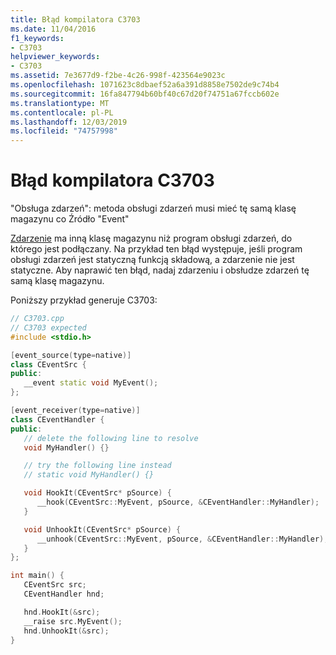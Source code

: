 ```yaml
---
title: Błąd kompilatora C3703
ms.date: 11/04/2016
f1_keywords:
- C3703
helpviewer_keywords:
- C3703
ms.assetid: 7e3677d9-f2be-4c26-998f-423564e9023c
ms.openlocfilehash: 1071623c8dbaef52a6a391d8858e7502de9c74b4
ms.sourcegitcommit: 16fa847794b60bf40c67d20f74751a67fccb602e
ms.translationtype: MT
ms.contentlocale: pl-PL
ms.lasthandoff: 12/03/2019
ms.locfileid: "74757998"
---
```

# <a name="compiler-error-c3703"></a>Błąd kompilatora C3703

"Obsługa zdarzeń": metoda obsługi zdarzeń musi mieć tę samą klasę magazynu co Źródło "Event"

[Zdarzenie](../../cpp/event-handling.md) ma inną klasę magazynu niż program obsługi zdarzeń, do którego jest podłączany. Na przykład ten błąd występuje, jeśli program obsługi zdarzeń jest statyczną funkcją składową, a zdarzenie nie jest statyczne. Aby naprawić ten błąd, nadaj zdarzeniu i obsłudze zdarzeń tę samą klasę magazynu.

Poniższy przykład generuje C3703:

```cpp
// C3703.cpp
// C3703 expected
#include <stdio.h>

[event_source(type=native)]
class CEventSrc {
public:
   __event static void MyEvent();
};

[event_receiver(type=native)]
class CEventHandler {
public:
   // delete the following line to resolve
   void MyHandler() {}

   // try the following line instead
   // static void MyHandler() {}

   void HookIt(CEventSrc* pSource) {
      __hook(CEventSrc::MyEvent, pSource, &CEventHandler::MyHandler);
   }

   void UnhookIt(CEventSrc* pSource) {
      __unhook(CEventSrc::MyEvent, pSource, &CEventHandler::MyHandler);
   }
};

int main() {
   CEventSrc src;
   CEventHandler hnd;

   hnd.HookIt(&src);
   __raise src.MyEvent();
   hnd.UnhookIt(&src);
}
```

